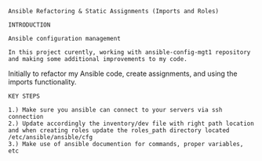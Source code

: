 	Ansible Refactoring & Static Assignments (Imports and Roles)

	INTRODUCTION

	Ansible configuration management

	In this project curently, working with ansible-config-mgt1 repository and making some additional improvements to my code. 
Initially to refactor my Ansible code, create assignments, and using the imports functionality. 

	KEY STEPS

	1.) Make sure you ansible can connect to your servers via ssh connection
	2.) Update accordingly the inventory/dev file with right path location and when creating roles update the roles_path directory located /etc/ansible/ansible/cfg
	3.) Make use of ansible documention for commands, proper variables, etc
